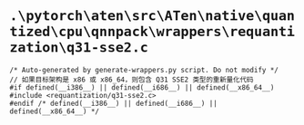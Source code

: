 # `.\pytorch\aten\src\ATen\native\quantized\cpu\qnnpack\wrappers\requantization\q31-sse2.c`

```
/* Auto-generated by generate-wrappers.py script. Do not modify */
// 如果目标架构是 x86 或 x86_64，则包含 Q31 SSE2 类型的重新量化代码
#if defined(__i386__) || defined(__i686__) || defined(__x86_64__)
#include <requantization/q31-sse2.c>
#endif /* defined(__i386__) || defined(__i686__) || defined(__x86_64__) */
```